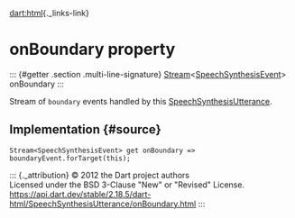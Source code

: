 [dart:html](../../dart-html/dart-html-library){._links-link}

onBoundary property
===================

::: {#getter .section .multi-line-signature}
[Stream](../../dart-async/stream-class)\<[SpeechSynthesisEvent](../speechsynthesisevent-class)\>
onBoundary
:::

Stream of `boundary` events handled by this
[SpeechSynthesisUtterance](../speechsynthesisutterance-class).

Implementation {#source}
--------------

``` {.language-dart data-language="dart"}
Stream<SpeechSynthesisEvent> get onBoundary => boundaryEvent.forTarget(this);
```

::: {._attribution}
© 2012 the Dart project authors\
Licensed under the BSD 3-Clause \"New\" or \"Revised\" License.\
<https://api.dart.dev/stable/2.18.5/dart-html/SpeechSynthesisUtterance/onBoundary.html>
:::
